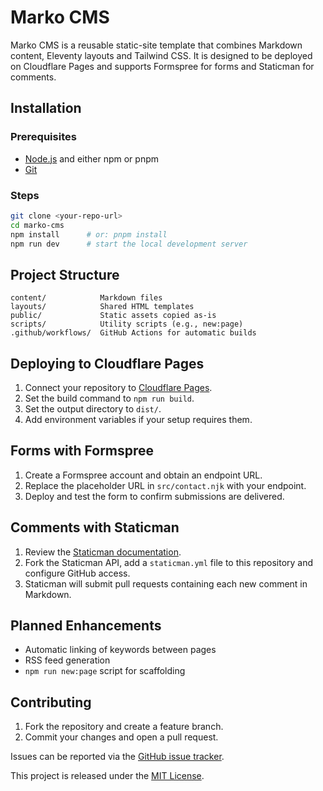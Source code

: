 # Marko CMS

Marko CMS is a reusable static-site template that combines Markdown content, Eleventy layouts and Tailwind CSS. It is designed to be deployed on Cloudflare Pages and supports Formspree for forms and Staticman for comments.

## Installation

### Prerequisites

* [Node.js](https://nodejs.org/) and either npm or pnpm
* [Git](https://git-scm.com/)

### Steps

```bash
git clone <your-repo-url>
cd marko-cms
npm install      # or: pnpm install
npm run dev      # start the local development server
```

## Project Structure

```text
content/            Markdown files
layouts/            Shared HTML templates
public/             Static assets copied as-is
scripts/            Utility scripts (e.g., new:page)
.github/workflows/  GitHub Actions for automatic builds
```

## Deploying to Cloudflare Pages

1. Connect your repository to [Cloudflare Pages](https://pages.cloudflare.com/).
2. Set the build command to `npm run build`.
3. Set the output directory to `dist/`.
4. Add environment variables if your setup requires them.

## Forms with Formspree

1. Create a Formspree account and obtain an endpoint URL.
2. Replace the placeholder URL in `src/contact.njk` with your endpoint.
3. Deploy and test the form to confirm submissions are delivered.

## Comments with Staticman

1. Review the [Staticman documentation](https://staticman.net/docs/).
2. Fork the Staticman API, add a `staticman.yml` file to this repository and configure GitHub access.
3. Staticman will submit pull requests containing each new comment in Markdown.

## Planned Enhancements

* Automatic linking of keywords between pages
* RSS feed generation
* `npm run new:page` script for scaffolding

## Contributing

1. Fork the repository and create a feature branch.
2. Commit your changes and open a pull request.

Issues can be reported via the [GitHub issue tracker](https://github.com/your-user/marko-cms/issues).

This project is released under the [MIT License](./LICENSE).

